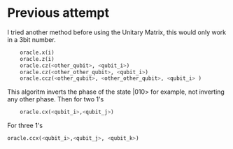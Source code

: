 # Previous attempt

I tried another method before using the Unitary Matrix, this would only work in a 3bit number.

```python
    oracle.x(i)
    oracle.z(i)
    oracle.cz(<other_qubit>, <qubit_i>)
    oracle.cz(<other_other_qubit>, <qubit_i>)
    oracle.ccz(<other_qubit>, <other_other_qubit>, <qubit_i> )
```

This algoritm inverts the phase of the state |010> for example, not inverting any other phase.
Then for two 1's

```python
    oracle.cx(<qubit_i>,<qubit_j>)
```

For three 1's

```python
oracle.ccx(<qubit_i>,<qubit_j>, <qubit_k>)
```
